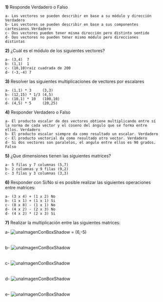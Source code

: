 
**1)** Responde Verdadero o Falso

    a- Los vectores se pueden describir en base a su módulo y dirección Verdadero
    b- Los vectores se pueden describir en base a sus componentes cartesianos Verdadero
    c- Dos vectores pueden tener misma dirección pero distinto sentido
    d- Dos vectores no pueden tener mismo módulo pero direcciones distintas


**2)** ¿Cuál es el módulo de los siguientes vectores?

    a- (3,4)  7
    b- (1,1)  1
    c- (10,10)raiz cuadrada de 200
    d- (-3,-4) 7

**3)** Resolver las siguientes multiplicaciones de vectores por escalares

    a- (1,1) * 3     (3,3)
    b- (12,15) * 1/3 (4,5)
    c- (10,1) * 10   (100,10)
    d- (4,5) * 5     (20,25)

**4)** Responder Verdadero o Falso

    a- El producto escalar de dos vectores obtiene multiplicando entre sí la norma de cada vector y el coseno del ángulo que se forma entre ellos. Verdadero
    b- El producto escalar siempre da como resultado un escalar. Verdadero
    c- El producto vectorial da como resultado otro vector. Verdadero
    d- Si dos vectores son paralelos, el angulo entre ellos es 90 grados. Falso

**5)** ¿Que dimensiones tienen las siguientes matrices?

    a- 5 filas y 7 columnas (5,7)
    b- 2 columnas y 9 filas (9,2)
    c- 3 filas y 3 columnas (3,3)

**6)** Responder con Si/No si es posible realizar las siguientes operaciones entre matrices:

    a- (3 x 4) + (1 x 2) No
    b- (1 x 1) + (1 x 1) Si
    c- (8 x 8) - (1 x 1) No
    d- (4 x 2) - (2 x 3) No
    d- (4 x 2) * (2 x 3) Si

**7)** Realizar la multiplicación entre las siguientes matrices:

a-
![unaImagenConBoxShadow](../_src/assets/ejercicios/producto1.png) = (6,-5)
<br>
<br>
<br>
b-
![unaImagenConBoxShadow](../_src/assets/ejercicios/producto2.png) 
<br>
<br>
<br>
c-
![unaImagenConBoxShadow](../_src/assets/ejercicios/producto3.png)
<br>
<br>
<br>
d-
![unaImagenConBoxShadow](../_src/assets/ejercicios/producto4.png)
<br>
<br>
<br>
e-
![unaImagenConBoxShadow](../_src/assets/ejercicios/producto5.png)
<br>
<br>
<br>